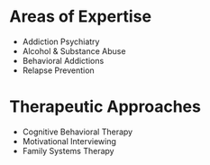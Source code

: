 # Areas of Expertise

- Addiction Psychiatry
- Alcohol & Substance Abuse
- Behavioral Addictions
- Relapse Prevention

# Therapeutic Approaches

- Cognitive Behavioral Therapy
- Motivational Interviewing
- Family Systems Therapy
